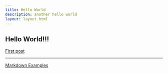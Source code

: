 ```yaml
---
title: Hello World
description: another hello world
layout: layout.html
---
```

## Hello World!!!


<a href="/posts/first-post.html">First post</a>

<hr />
<a href="/markdown.html">Markdown Examples</a>
